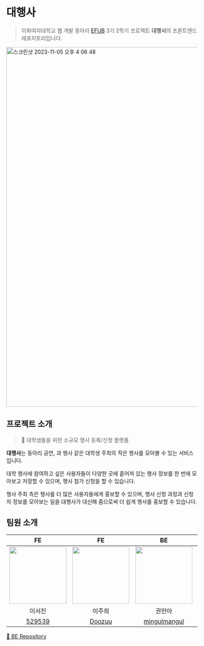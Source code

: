 # 대행사
> 이화여자대학교 웹 개발 동아리 [EFUB](https://efub.co.kr/) 3기 2학기 프로젝트 **대행사**의 프론트엔드 레포지토리입니다.
<img width="945" alt="스크린샷 2023-11-05 오후 4 06 48" src="https://github.com/TEAM-DHS/dhs-frontend/assets/104717341/820cc223-249d-473b-9c9c-25b37afc9117">

## 프로젝트 소개

> 🎉 대학생들을 위한 소규모 행사 등록/신청 플랫폼

**대행사**는 동아리 공연, 과 행사 같은 대학생 주최의 작은 행사를 모아볼 수 있는 서비스입니다.

대학 행사에 참여하고 싶은 사용자들이 다양한 곳에 흩어져 있는 행사 정보를 한 번에 모아보고 저장할 수 있으며, 행사 참가 신청을 할 수 있습니다.

행사 주최 측은 행사를 더 많은 사용자들에게 홍보할 수 있으며, 행사 신청 과정과 신청자 정보를 모아보는 일을 대행사가 대신해 줌으로써 더 쉽게 행사를 홍보할 수 있습니다.

## 팀원 소개

| FE | FE | BE | BE |
|:---:|:---:|:---:|:---:|
|<img width="150" src="https://avatars.githubusercontent.com/u/102040717?v=4" />|<img width="150" src="https://avatars.githubusercontent.com/u/104717341?v=4" />|<img width="150" src="https://avatars.githubusercontent.com/u/71026706?v=4" />|<img width="150" src="https://avatars.githubusercontent.com/u/121334671?v=4" />|
| 이서진 | 이주희 | 권민아 | 김예지 |
| [529539](https://github.com/529539) | [Doozuu](https://github.com/Doozuu) | [mingulmangul](https://github.com/mingulmangul) | [xyzwv](https://github.com/xyzwv) |

[💚 BE Repository](https://github.com/TEAM-DHS/dhs-server)
